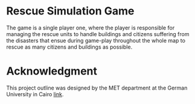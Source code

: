 # Rescue Simulation Game
The game is a single player one, where the player is responsible for managing the rescue units to handle buildings and citizens suffering from the disasters that ensue during game-play throughout the whole map to rescue as many citizens and buildings as possible.

# Acknowledgment
This project outline was designed by the MET department at the German University in Cairo [link](http://met.guc.edu.eg/Download.ashx?id=28726&file=Rescue%20Simulation%20Description_28726.pdf). 
